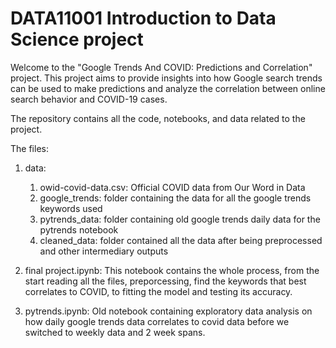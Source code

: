 # DATA11001 Introduction to Data Science project
Welcome to the "Google Trends And COVID: Predictions and Correlation" project.
This project aims to provide insights into how Google search trends can be used to make predictions and analyze the correlation between online search behavior and COVID-19 cases.

The repository contains all the code, notebooks, and data related to the project. 

The files:
1) data:
    1) owid-covid-data.csv: Official COVID data from Our Word in Data
    2) google_trends: folder containing the data for all the google trends keywords used
    3) pytrends_data: folder containing old google trends daily data for the pytrends notebook
    4) cleaned_data: folder contained all the data after being preprocessed and other intermediary outputs
  
2) final project.ipynb:
   This notebook contains the whole process, from the start reading all the files, preporcessing, find the keywords that best correlates to COVID, to fitting the model and testing its accuracy.
   
3) pytrends.ipynb:
   Old notebook containing exploratory data analysis on how daily google trends data correlates to covid data before we switched to weekly data and 2 week spans.
